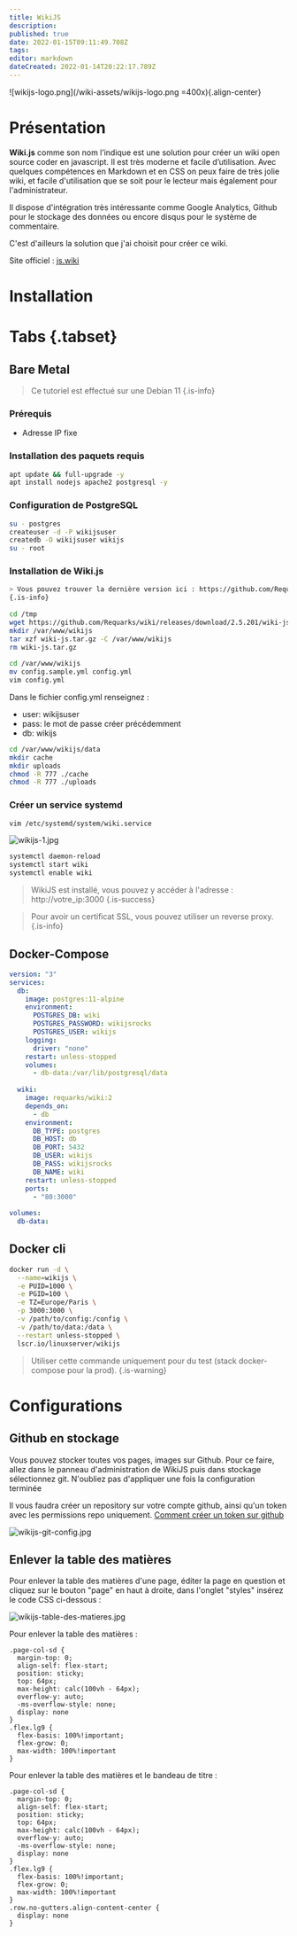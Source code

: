 ```yaml
---
title: WikiJS
description: 
published: true
date: 2022-01-15T09:11:49.708Z
tags: 
editor: markdown
dateCreated: 2022-01-14T20:22:17.789Z
---
```


![wikijs-logo.png](/wiki-assets/wikijs-logo.png =400x){.align-center}
 
 
# Présentation
**Wiki.js** comme son nom l’indique est une solution pour créer un wiki open source coder en javascript. Il est très moderne et facile d’utilisation. Avec quelques compétences en Markdown et en CSS on peux faire de très jolie wiki, et facile d'utilisation que se soit pour le lecteur mais également pour l'administrateur.
 
Il dispose d'intégration très intéressante comme Google Analytics, Github pour le stockage des données ou encore disqus pour le système de commentaire. 
 
C'est d'ailleurs la solution que j'ai choisit pour créer ce wiki. 
 
Site officiel : [js.wiki](https://js.wiki/)
 
 
# Installation
# Tabs {.tabset}
## Bare Metal
> Ce tutoriel est effectué sur une Debian 11
{.is-info}
 
### Prérequis
- Adresse IP fixe
 
### Installation des paquets requis
```bash
apt update && full-upgrade -y
apt install nodejs apache2 postgresql -y
```
### Configuration de PostgreSQL
```bash
su - postgres
createuser -d -P wikijsuser
createdb -O wikijsuser wikijs
su - root
```
### Installation de Wiki.js
```bash
> Vous pouvez trouver la dernière version ici : https://github.com/Requarks/wiki/releases
{.is-info}
 
cd /tmp
wget https://github.com/Requarks/wiki/releases/download/2.5.201/wiki-js.tar.gz
mkdir /var/www/wikijs
tar xzf wiki-js.tar.gz -C /var/www/wikijs
rm wiki-js.tar.gz
 
cd /var/www/wikijs
mv config.sample.yml config.yml
vim config.yml
```
Dans le fichier config.yml renseignez :
- user: wikijsuser
- pass: le mot de passe créer précédemment
- db: wikijs
 
```bash
cd /var/www/wikijs/data
mkdir cache
mkdir uploads
chmod -R 777 ./cache
chmod -R 777 ./uploads
```
### Créer un service systemd
```bash
vim /etc/systemd/system/wiki.service
```
![wikijs-1.jpg](/self-hosted/wikijs/wikijs-1.jpg)
 
```bash
systemctl daemon-reload
systemctl start wiki
systemctl enable wiki
```
 
> WikiJS est installé, vous pouvez y accéder à l'adresse : http://votre_ip:3000
{.is-success}
 
> Pour avoir un certificat SSL, vous pouvez utiliser un reverse proxy.
{.is-info}
 
 
 
## Docker-Compose
```yaml
version: "3"
services:
  db:
    image: postgres:11-alpine
    environment:
      POSTGRES_DB: wiki
      POSTGRES_PASSWORD: wikijsrocks
      POSTGRES_USER: wikijs
    logging:
      driver: "none"
    restart: unless-stopped
    volumes:
      - db-data:/var/lib/postgresql/data
 
  wiki:
    image: requarks/wiki:2
    depends_on:
      - db
    environment:
      DB_TYPE: postgres
      DB_HOST: db
      DB_PORT: 5432
      DB_USER: wikijs
      DB_PASS: wikijsrocks
      DB_NAME: wiki
    restart: unless-stopped
    ports:
      - "80:3000"
 
volumes:
  db-data:
```
## Docker cli 
```bash
docker run -d \
  --name=wikijs \
  -e PUID=1000 \
  -e PGID=100 \
  -e TZ=Europe/Paris \
  -p 3000:3000 \
  -v /path/to/config:/config \
  -v /path/to/data:/data \
  --restart unless-stopped \
  lscr.io/linuxserver/wikijs
```
 
> Utiliser cette commande uniquement pour du test (stack docker-compose pour la prod).
{.is-warning}
 
 
# Configurations
## Github en stockage
 
Vous pouvez stocker toutes vos pages, images sur Github. Pour ce faire, allez dans le panneau d'administration de WikiJS puis dans stockage sélectionnez git. N'oubliez pas d'appliquer une fois la configuration terminée
 
Il vous faudra créer un repository sur votre compte github, ainsi qu'un token avec les permissions repo uniquement. [Comment créer un token sur github](https://docs.github.com/en/authentication/keeping-your-account-and-data-secure/creating-a-personal-access-token)
 
![wikijs-git-config.jpg](/wiki-assets/wikijs-git-config.jpg)
 
## Enlever la table des matières
 
Pour enlever la table des matières d'une page, éditer la page en question et cliquez sur le bouton "page" en haut à droite, dans l'onglet "styles" insérez le code CSS ci-dessous :
 
![wikijs-table-des-matieres.jpg](/wiki-assets/wikijs-table-des-matieres.jpg)
 
Pour enlever la table des matières :
 
```
.page-col-sd {
  margin-top: 0;
  align-self: flex-start;
  position: sticky;
  top: 64px;
  max-height: calc(100vh - 64px);
  overflow-y: auto;
  -ms-overflow-style: none;
  display: none
}
.flex.lg9 {
  flex-basis: 100%!important;
  flex-grow: 0;
  max-width: 100%!important
}
```
Pour enlever la table des matières et le bandeau de titre :
```
.page-col-sd {
  margin-top: 0;
  align-self: flex-start;
  position: sticky;
  top: 64px;
  max-height: calc(100vh - 64px);
  overflow-y: auto;
  -ms-overflow-style: none;
  display: none
}
.flex.lg9 {
  flex-basis: 100%!important;
  flex-grow: 0;
  max-width: 100%!important
}
.row.no-gutters.align-content-center {
  display: none
}
```
